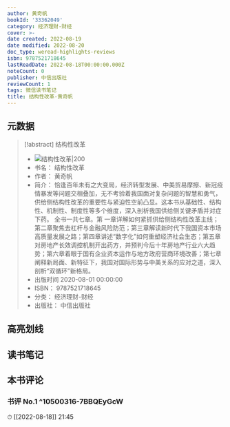 ```yaml
---
author: 黄奇帆
bookId: '33362049'
category: 经济理财-财经
cover: >-
date created: 2022-08-19
date modified: 2022-08-20
doc_type: weread-highlights-reviews
isbn: 9787521718645
lastReadDate: 2022-08-18T00:00:00.000Z
noteCount: 0
publisher: 中信出版社
reviewCount: 1
tags: 微信读书笔记
title: 结构性改革-黄奇帆
---
```


## 元数据

> [!abstract] 结构性改革
> - ![ 结构性改革|200](https://wfqqreader-1252317822.image.myqcloud.com/cover/49/33362049/t7_33362049.jpg)
> - 书名： 结构性改革
> - 作者： 黄奇帆
> - 简介： 恰逢百年未有之大变局，经济转型发展、中美贸易摩擦、新冠疫情暴发等问题交相叠加，无不考验着我国面对复杂问题的智慧和勇气，供给侧结构性改革的重要性与紧迫性空前凸显。这本书从基础性、结构性、机制性、制度性等多个维度，深入剖析我国供给侧关键矛盾并对症下药。 全书一共七章。第 一章详解如何紧抓供给侧结构性改革主线；第二章聚焦去杠杆与金融风险防范；第三章解读新时代下我国资本市场高质量发展之路；第四章讲述“数字化”如何重塑经济社会生态；第五章对房地产长效调控机制开出药方，并预判今后十年房地产行业六大趋势；第六章着眼于国有企业资本运作与地方政府营商环境改善；第七章阐释新局面、新特征下，我国对国际形势与中美关系的应对之道，深入剖析“双循环”新格局。
> - 出版时间 2020-08-01 00:00:00
> - ISBN： 9787521718645
> - 分类： 经济理财-财经
> - 出版社： 中信出版社

## 高亮划线

## 读书笔记

## 本书评论

### 书评 No.1 ^10500316-7BBQEyGcW

⏱ [[2022-08-18]] 21:45
